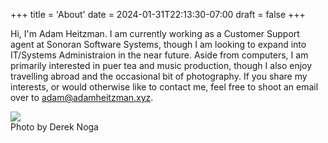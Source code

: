 +++
title = 'About'
date = 2024-01-31T22:13:30-07:00
draft = false
+++

Hi, I'm Adam Heitzman. I am currently working as a Customer Support agent at Sonoran Software Systems, though I am looking to expand into IT/Systems Administraion in the near future. Aside from computers, I am primarily interested in puer tea and music production, though I also enjoy travelling abroad and the occasional bit of photography. If you share my interests, or would otherwise like to contact me, feel free to shoot an email over to [adam@adamheitzman.xyz](mailto:adam@adamheitzman.xyz).

<img src="/me.jpg" class="img">
<figcaption class="figcap center">Photo by Derek Noga</figcaption>
